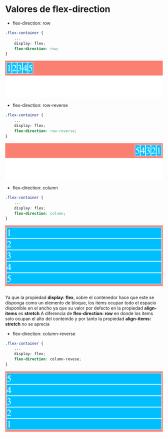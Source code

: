 # Valores de flex-direction

- flex-direction: row

```scss
.flex-container {
    ...
    display: flex;
    flex-direction: row;
}
```

![01-state](./img/flex-direction/01-state.png)

- flex-direction: row-reverse

```scss
.flex-container {
    ...
    display: flex;
    flex-direction: row-reverse;
}
```

![02-state](./img/flex-direction/02-state.png)

- flex-direction: column

```scss
.flex-container {
    ...
    display: flex;
    flex-direction: column;
}
```

![03-state](./img/flex-direction/03-state.png)

Ya que la propiedad **display: flex**, sobre el contenedor hace que este se disponga como un elemento de bloque, los items ocupan todo el espacio disponible en el ancho ya que su valor por defecto en la propiedad **align-items** es **stretch**
A diferencia de **flex-direction: row** en donde los items solo ocupan el alto del contenido y por tanto la propiedad **align-items: stretch** no se aprecia

- flex-direction: column-reverse

```scss
.flex-container {
    ...
    display: flex;
    flex-direction: column-revese;
}
```

![04-state](./img/flex-direction/04-state.png)
